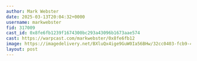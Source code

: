 ```yaml
---
author: Mark Webster
date: 2025-03-13T20:04:32+0000
username: markwebster
fid: 317009
cast_id: 0x8fe6fb1239f1674300bc293a43096b1673aae574
cast: https://warpcast.com/markwebster/0x8fe6fb12
image: https://imagedelivery.net/BXluQx4ige9GuW0Ia56BHw/32cc0403-fcb9-4950-ba2e-bebc1ffc0600/original
layout: post
---
```

  

<img src='https://imagedelivery.net/BXluQx4ige9GuW0Ia56BHw/32cc0403-fcb9-4950-ba2e-bebc1ffc0600/original' alt='' referrerpolicy='no-referrer'/>